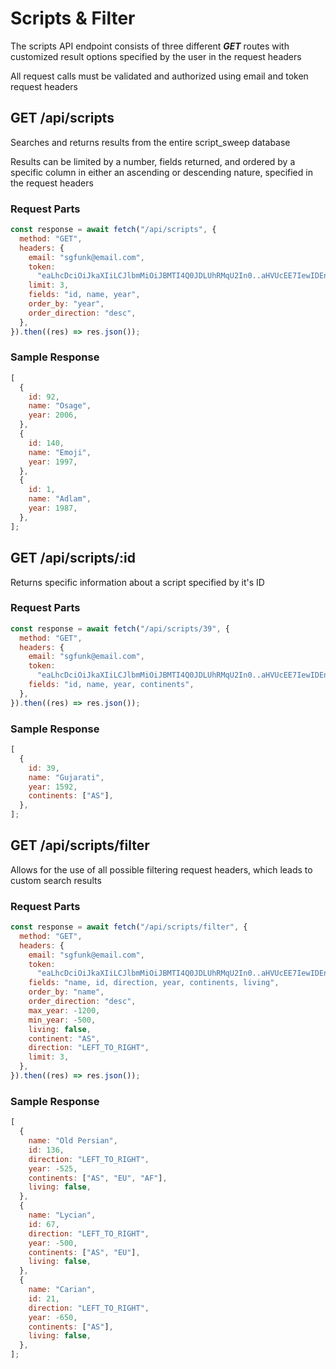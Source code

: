 # Scripts & Filter

The scripts API endpoint consists of three different **_GET_** routes with customized result options specified by the user in the request headers

All request calls must be validated and authorized using email and token request headers

## GET /api/scripts

Searches and returns results from the entire script_sweep database

Results can be limited by a number, fields returned, and ordered by a specific column in either an ascending or descending nature, specified in the request headers

### Request Parts

```javascript
const response = await fetch("/api/scripts", {
  method: "GET",
  headers: {
    email: "sgfunk@email.com",
    token:
      "eaLhcDciOiJkaXIiLCJlbmMiOiJBMTI4Q0JDLUhRMqU2In0..aHVUcEE7IewIDEnfFdPw5g.UammvwKUHOBY7IX8b6xduplxL1JbLGOeLfnPDW_s7-5Xp06methCJns4TZZ2OPBq-mlRRqV-C8MBmKZOEXp-8JwamrN3r_0CCahbzeus2zcDTcUwQD3D69niSlyMk7S30b4v1OYpnKED8cXI_TY-C1woqnCUSIc6aC6wDLHHtByYrfbhX3PvN6hj--5Msh51NnNqHV6IYRlbieYt3MWS0kfQiFNNnOWbpNzXVw-PSMShyvjg9iFueS7WZgW85PlqeZEYVVTw0QNOxQVVz7eLVw.oqpBOqt-riAwoYGa3Y7KPq",
    limit: 3,
    fields: "id, name, year",
    order_by: "year",
    order_direction: "desc",
  },
}).then((res) => res.json());
```

### Sample Response

```javascript
[
  {
    id: 92,
    name: "Osage",
    year: 2006,
  },
  {
    id: 140,
    name: "Emoji",
    year: 1997,
  },
  {
    id: 1,
    name: "Adlam",
    year: 1987,
  },
];
```

## GET /api/scripts/:id

Returns specific information about a script specified by it's ID

### Request Parts

```javascript
const response = await fetch("/api/scripts/39", {
  method: "GET",
  headers: {
    email: "sgfunk@email.com",
    token:
      "eaLhcDciOiJkaXIiLCJlbmMiOiJBMTI4Q0JDLUhRMqU2In0..aHVUcEE7IewIDEnfFdPw5g.UammvwKUHOBY7IX8b6xduplxL1JbLGOeLfnPDW_s7-5Xp06methCJns4TZZ2OPBq-mlRRqV-C8MBmKZOEXp-8JwamrN3r_0CCahbzeus2zcDTcUwQD3D69niSlyMk7S30b4v1OYpnKED8cXI_TY-C1woqnCUSIc6aC6wDLHHtByYrfbhX3PvN6hj--5Msh51NnNqHV6IYRlbieYt3MWS0kfQiFNNnOWbpNzXVw-PSMShyvjg9iFueS7WZgW85PlqeZEYVVTw0QNOxQVVz7eLVw.oqpBOqt-riAwoYGa3Y7KPq",
    fields: "id, name, year, continents",
  },
}).then((res) => res.json());
```

### Sample Response

```javascript
[
  {
    id: 39,
    name: "Gujarati",
    year: 1592,
    continents: ["AS"],
  },
];
```

## GET /api/scripts/filter

Allows for the use of all possible filtering request headers, which leads to custom search results

### Request Parts

```javascript
const response = await fetch("/api/scripts/filter", {
  method: "GET",
  headers: {
    email: "sgfunk@email.com",
    token:
      "eaLhcDciOiJkaXIiLCJlbmMiOiJBMTI4Q0JDLUhRMqU2In0..aHVUcEE7IewIDEnfFdPw5g.UammvwKUHOBY7IX8b6xduplxL1JbLGOeLfnPDW_s7-5Xp06methCJns4TZZ2OPBq-mlRRqV-C8MBmKZOEXp-8JwamrN3r_0CCahbzeus2zcDTcUwQD3D69niSlyMk7S30b4v1OYpnKED8cXI_TY-C1woqnCUSIc6aC6wDLHHtByYrfbhX3PvN6hj--5Msh51NnNqHV6IYRlbieYt3MWS0kfQiFNNnOWbpNzXVw-PSMShyvjg9iFueS7WZgW85PlqeZEYVVTw0QNOxQVVz7eLVw.oqpBOqt-riAwoYGa3Y7KPq",
    fields: "name, id, direction, year, continents, living",
    order_by: "name",
    order_direction: "desc",
    max_year: -1200,
    min_year: -500,
    living: false,
    continent: "AS",
    direction: "LEFT_TO_RIGHT",
    limit: 3,
  },
}).then((res) => res.json());
```

### Sample Response

```javascript
[
  {
    name: "Old Persian",
    id: 136,
    direction: "LEFT_TO_RIGHT",
    year: -525,
    continents: ["AS", "EU", "AF"],
    living: false,
  },
  {
    name: "Lycian",
    id: 67,
    direction: "LEFT_TO_RIGHT",
    year: -500,
    continents: ["AS", "EU"],
    living: false,
  },
  {
    name: "Carian",
    id: 21,
    direction: "LEFT_TO_RIGHT",
    year: -650,
    continents: ["AS"],
    living: false,
  },
];
```
